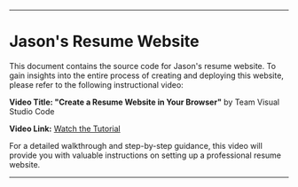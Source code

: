 

---

# Jason's Resume Website

This document contains the source code for Jason's resume website. To gain insights into the entire process of creating and deploying this website, please refer to the following instructional video:

**Video Title: "Create a Resume Website in Your Browser"** by Team Visual Studio Code

**Video Link:** [Watch the Tutorial](https://www.youtube.com/watch?v=M2IrPFMFwx8?wt.mc_id=studentamb_256744)

For a detailed walkthrough and step-by-step guidance, this video will provide you with valuable instructions on setting up a professional resume website.

---

